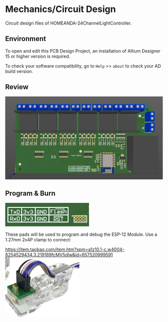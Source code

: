 # Mechanics/Circuit Design
Circuit design files of HOMEANDA-24ChannelLightController.  


## Environment 
To open and edit this PCB Design Project, an installation of Altium Designer 15 or higher version is required.

To check your software compatibility, go to `Help` >> `about` to check your AD build version.

## Review
![image](review/overview01.jpg)

## Program & Burn
![image](review/burn01.jpg)

These pads will be used to program and debug the ESP-12 Module. Use a 1.27mm 2x4P clamp to connect:

https://item.taobao.com/item.htm?spm=a1z10.1-c.w4004-8254529434.3.219189fcMV5dlw&id=657520999591
![image](review/burner.jpg)
